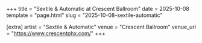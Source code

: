 +++
title = "Sextile & Automatic at Crescent Ballroom"
date = 2025-10-08
template = "page.html"
slug = "2025-10-08-sextile-automatic"

[extra]
artist = "Sextile & Automatic"
venue = "Crescent Ballroom"
venue_url = "https://www.crescentphx.com/"
+++
